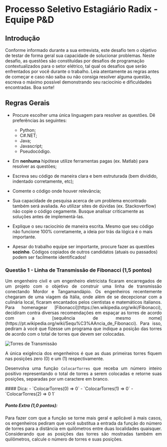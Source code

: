 # Processo Seletivo Estagiário Radix - Equipe P&D

## Introdução

Conforme informado durante a sua entrevista, este desafio tem o objetivo de testar de forma geral sua capacidade de solucionar problemas. Neste desafio, as questões são constituídas por desafios de programação contextualizados para o setor elétrico, tal qual os desafios que serão enfrentados por você durante o trabalho. Leia atentamente as regras antes de começar e caso não saiba ou não consiga resolver alguma questão, escreva o máximo possível demonstrando seu raciocínio e dificuldades encontradas. Boa sorte!

## Regras Gerais

 - Procure escolher uma única linguagem para resolver as questões. Dê preferências às seguintes:
    - Python;
    - C#.NET;
    - Java;
    - Javascript;
    - Pseudocódigo.

 - Em __nenhuma__ hipótese utilize ferramentas pagas (ex. Matlab) para resolver as questões;
 - Escreva seu código de maneira clara e bem estruturada (bem dividido, indentado corretamente, etc);
 - Comente o código onde houver relevância;
 - Sua capacidade de pesquisa acerca de um problema encontrado também será avaliada. Ao utilizar sites de dúvidas (ex. Stackoverflow) não copie o código cegamente. Busque analisar criticamente as soluções antes de implementá-las.
 - Explique o seu raciocínio de maneira escrita. Mesmo que seu código não funcione 100% corretamente, a ideia por trás da lógica é o mais importante.
 - Apesar do trabalho equipe ser importante, procure fazer as questões __sozinho__. Códigos copiados de outros candidatos (atuais ou passados) podem ser facilmente identificados!

 ### Questão 1 - Linha de Transmissão de Fibonacci (1,5 pontos)

<div style="text-align: justify"> 
Um engenheiro civil e um engenheiro eletricista ficaram encarregados de um projeto com o objetivo de construir uma linha de transmissão conectando Mordor e Tangamandápio. Os engenheiros recentemente chegaram de uma viagem da Itália, onde além de se decepcionar com a culinária local, ficaram encantados pelos cientistas e matemáticos italianos. Para homenagear [Fibonacci](https://en.wikipedia.org/wiki/Fibonacci), decidiram contra diversas recomendações em espaçar as torres de acordo com a [sequência de mesmo nome](https://pt.wikipedia.org/wiki/Sequ%C3%AAncia_de_Fibonacci). Para isso, pediram à você que fizesse um programa que indique a posição das torres de acordo com o total de torres que devem ser colocadas. 
</div>

![Torres de Transmissão](https://imagens.ebc.com.br/4B5E4Np9_7f33aka4jwwKE38cuY=/1170x700/smart/https://agenciabrasil.ebc.com.br/sites/default/files/thumbnails/image/agencia_brasil170912_mca7686.jpg?itok=c5ZDE7sY "Torres de Transmissão")

<div style="text-align: justify">
A única exigência dos engenheiros é que as duas primeiras torres fiquem nas posições zero (0) e um (1) respectivamente.

Desenvolva uma função `ColocarTorres` que receba um número inteiro positivo representando o total de torres a serem colocadas e retorne suas posições, separadas por um caractere em branco.
</div>
#### Dica:
   - `ColocarTorres(0) => 0`
   - `ColocarTorres(1) => 0`
   - `ColocarTorres(2) => 0 1`

##### Ponto Extra (1,0 pontos):
<div style="text-align: justify">
Para fazer com que a função se torne mais geral e aplicável à mais casos, os engenheiros pediram que você substitua a entrada da função do número de torres para a distância em quilômetros entre duas localidades quaisquer. Considerando que as posições das torres são mostradas também em quilômetros, calcule o número de torres e suas posições.
</div>








